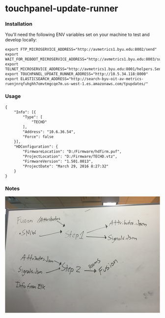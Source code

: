# touchpanel-update-runner

### Installation
You'll need the following ENV variables set on your machine to test and develop locally:
```
export FTP_MICROSERVICE_ADDRESS="http://avmetrics1.byu.edu:8002/send"
export WAIT_FOR_REBOOT_MICROSERVICE_ADDRESS="http://avmetrics1.byu.edu:8003/submit"
export TELNET_MICROSERVICE_ADDRESS="http://avmetrics1.byu.edu:8001/helpers.SendTelnetCommand"
export TOUCHPANEL_UPDATE_RUNNER_ADDRESS="http://10.5.34.118:8000"
export ELASTICSEARCH_ADDRESS="http://search-byu-oit-av-metrics-ruenjnrqfuhghh7omvtmgcqe7m.us-west-1.es.amazonaws.com/tpupdates/"
```

### Usage
```
{
    "Info": [{
        "Type": [
            "TECHD"
        ],
        "Address": "10.6.36.54",
        "Force": false
    }],
    "HDConfiguration": {
        "FirmwareLocation": "D:/Firmware/hdfirm.puf",
        "ProjectLocation": "D:/Firmware/TECHD.vtz",
        "FirmwareVersion": "1.501.0013",
        "ProjectDate": "March 29, 2016 8:27:32"
    }
}
```

### Notes
![Whiteboard Picture](whiteboard.jpg)
